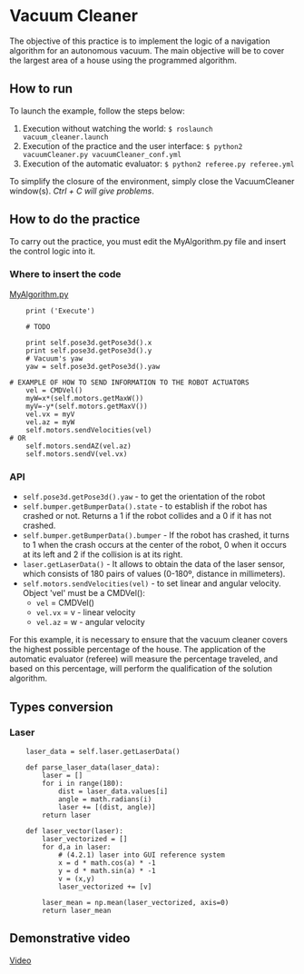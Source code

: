 # Vacuum Cleaner

The objective of this practice is to implement the logic of a navigation algorithm for an autonomous vacuum. The main objective will be to cover the largest area of ​​a house using the programmed algorithm.


## How to run
To launch the example, follow the steps below:
1. Execution without watching the world: 
`$ roslaunch vacuum_cleaner.launch`
2. Execution of the practice and the user interface: 
`$ python2 vacuumCleaner.py vacuumCleaner_conf.yml`
3. Execution of the automatic evaluator: 
`$ python2 referee.py referee.yml`

To simplify the closure of the environment, simply close the VacuumCleaner window(s). *Ctrl + C will give problems*.

## How to do the practice
To carry out the practice, you must edit the MyAlgorithm.py file and insert the control logic into it.

### Where to insert the code
[MyAlgorithm.py](MyAlgorithm.py#L78)

```
    print ('Execute')
    
    # TODO
    
    print self.pose3d.getPose3d().x
    print self.pose3d.getPose3d().y
    # Vacuum's yaw
    yaw = self.pose3d.getPose3d().yaw
```

```
# EXAMPLE OF HOW TO SEND INFORMATION TO THE ROBOT ACTUATORS
    vel = CMDVel()
    myW=x*(self.motors.getMaxW())
    myV=-y*(self.motors.getMaxV())
    vel.vx = myV
    vel.az = myW
    self.motors.sendVelocities(vel)
# OR
    self.motors.sendAZ(vel.az)
    self.motors.sendV(vel.vx)
```


### API
* `self.pose3d.getPose3d().yaw` - to get the orientation of the robot
* `self.bumper.getBumperData().state` - to establish if the robot has crashed or not. Returns a 1 if the robot collides and a 0 if it has not crashed.
* `self.bumper.getBumperData().bumper` - If the robot has crashed, it turns to 1 when the crash occurs at the center of the robot, 0 when it occurs at its left and 2 if the collision is at its right.
* `laser.getLaserData()` - It allows to obtain the data of the laser sensor, which consists of 180 pairs of values ​​(0-180º, distance in millimeters).
* `self.motors.sendVelocities(vel)` - to set linear and angular velocity. Object 'vel' must be a CMDVel():
    - `vel` = CMDVel()
    - `vel.vx` = v - linear velocity
    - `vel.az` = w - angular velocity

For this example, it is necessary to ensure that the vacuum cleaner covers the highest possible percentage of the house. The application of the automatic evaluator (referee) will measure the percentage traveled, and based on this percentage, will perform the qualification of the solution algorithm.

## Types conversion
### Laser
```
    laser_data = self.laser.getLaserData()

    def parse_laser_data(laser_data):
        laser = []
        for i in range(180):
            dist = laser_data.values[i]
            angle = math.radians(i)
            laser += [(dist, angle)]
        return laser
```

```
    def laser_vector(laser):
        laser_vectorized = []
        for d,a in laser:
            # (4.2.1) laser into GUI reference system
            x = d * math.cos(a) * -1
            y = d * math.sin(a) * -1
            v = (x,y)
            laser_vectorized += [v]

        laser_mean = np.mean(laser_vectorized, axis=0)
        return laser_mean
```

## Demonstrative video

[Video](https://www.youtube.com/watch?v=ThTXrqTDJ_A)
